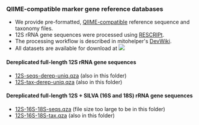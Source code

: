 ### QIIME-compatible marker gene reference databases
- We provide pre-formatted, [QIIME-compatible](https://docs.qiime2.org/2023.9/data-resources/) reference sequence and taxonomy files. 
- 12S rRNA gene sequences were processed using [RESCRIPt](https://github.com/bokulich-lab/RESCRIPt). 
- The processing workflow is described in mitohelper's [DevWiki](https://github.com/aomlomics/mitohelper/wiki/9.-Creating-QIIME-compatible-reference-databases).
- All datasets are available for download at [<img src=https://zenodo.org/badge/DOI/10.5281/zenodo.10126897.svg>](https://doi.org/10.5281/zenodo.10126897)

#### Dereplicated full-length 12S rRNA gene sequences
- [12S-seqs-derep-uniq.qza](https://doi.org/10.5281/zenodo.10126897) (also in this folder)
- [12S-tax-derep-uniq.qza](https://doi.org/10.5281/zenodo.10126897) (also in this folder)

#### Dereplicated full-length 12S + SILVA (16S and 18S) rRNA gene sequences
- [12S-16S-18S-seqs.qza](https://doi.org/10.5281/zenodo.10126897) (file size too large to be in this folder)
- [12S-16S-18S-tax.qza](https://doi.org/10.5281/zenodo.10126897) (also in this folder)

